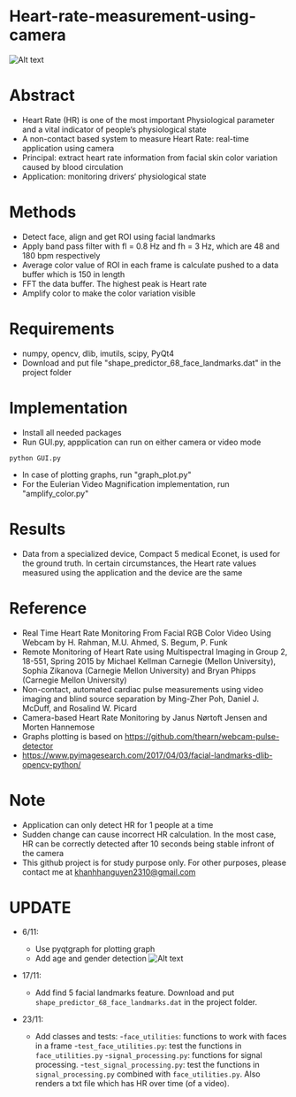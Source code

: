 # Heart-rate-measurement-using-camera
![Alt text](https://github.com/habom2310/Heart-rate-measurement-using-camera/blob/master/result.JPG)
# Abstract
- Heart Rate (HR) is one of the most important Physiological parameter and a vital indicator of people‘s physiological state
- A non-contact based system to measure Heart Rate: real-time application using camera
- Principal: extract heart rate information from facial skin color variation caused by blood circulation 
- Application: monitoring drivers‘ physiological state

# Methods 
- Detect face, align and get ROI using facial landmarks
- Apply band pass filter with fl = 0.8 Hz and fh = 3 Hz, which are 48 and 180 bpm respectively
- Average color value of ROI in each frame is calculate pushed to a data buffer which is 150 in length
- FFT the data buffer. The highest peak is Heart rate
- Amplify color to make the color variation visible 

# Requirements
- numpy, opencv, dlib, imutils, scipy, PyQt4
- Download and put file "shape_predictor_68_face_landmarks.dat" in the project folder


# Implementation
- Install all needed packages
- Run GUI.py, appplication can run on either camera or video mode
```
python GUI.py
```
- In case of plotting graphs, run "graph_plot.py" 
- For the Eulerian Video Magnification implementation, run "amplify_color.py"

# Results
- Data from a specialized device, Compact 5 medical Econet, is used for the ground truth. In certain circumstances, the Heart rate values measured using the application and the device are the same

# Reference
- Real Time Heart Rate Monitoring From Facial RGB Color Video Using Webcam by H. Rahman, M.U. Ahmed, S. Begum, P. Funk
- Remote Monitoring of Heart Rate using Multispectral Imaging in Group 2, 18-551, Spring 2015 by Michael Kellman Carnegie (Mellon University), Sophia Zikanova (Carnegie Mellon University) and Bryan Phipps (Carnegie Mellon University)
- Non-contact, automated cardiac pulse measurements using video imaging and blind source separation by Ming-Zher Poh, Daniel J. McDuff, and Rosalind W. Picard
- Camera-based Heart Rate Monitoring by Janus Nørtoft Jensen and Morten Hannemose
- Graphs plotting is based on https://github.com/thearn/webcam-pulse-detector
- https://www.pyimagesearch.com/2017/04/03/facial-landmarks-dlib-opencv-python/

# Note
- Application can only detect HR for 1 people at a time
- Sudden change can cause incorrect HR calculation. In the most case, HR can be correctly detected after 10 seconds being stable infront of the camera
- This github project is for study purpose only. For other purposes, please contact me at khanhhanguyen2310@gmail.com

# UPDATE
- 6/11: 
  - Use pyqtgraph for plotting graph
  - Add age and gender detection
![Alt text](https://github.com/habom2310/Heart-rate-measurement-using-camera/blob/master/result.PNG)
- 17/11:
  - Add find 5 facial landmarks feature. Download and put `shape_predictor_68_face_landmarks.dat` in the project folder.

- 23/11:
  - Add classes and tests:
    -`face_utilities`: functions to work with faces in a frame
    -`test_face_utilities.py`: test the functions in `face_utilities.py`
    -`signal_processing.py`: functions for signal processing.
    -`test_signal_processing.py`: test the functions in `signal_processing.py` combined with `face_utilities.py`. Also renders a txt file which has HR over time (of a video).
